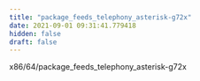 ```yaml
---
title: "package_feeds_telephony_asterisk-g72x"
date: 2021-09-01 09:31:41.779418
hidden: false
draft: false
---
```


x86/64/package_feeds_telephony_asterisk-g72x

